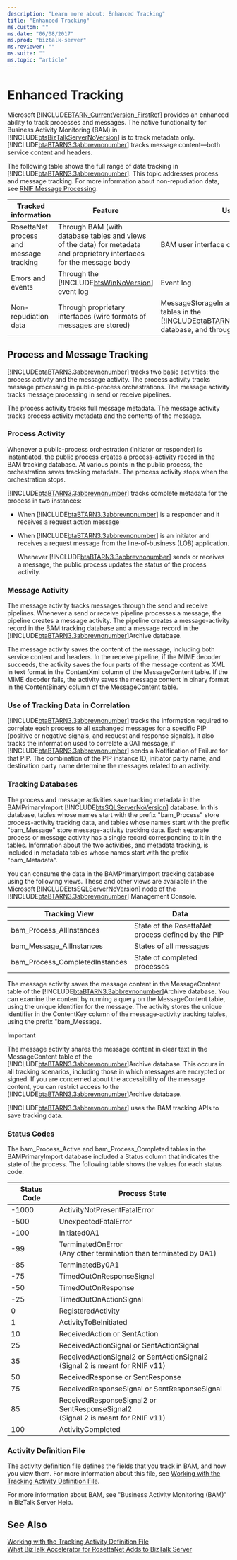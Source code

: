 ```yaml
---
description: "Learn more about: Enhanced Tracking"
title: "Enhanced Tracking"
ms.custom: ""
ms.date: "06/08/2017"
ms.prod: "biztalk-server"
ms.reviewer: ""
ms.suite: ""
ms.topic: "article"
---
```

# Enhanced Tracking
Microsoft [!INCLUDE[BTARN_CurrentVersion_FirstRef](../../includes/btarn-currentversion-firstref-md.md)] provides an enhanced ability to track processes and messages. The native functionality for Business Activity Monitoring (BAM) in [!INCLUDE[btsBizTalkServerNoVersion](../../includes/btsbiztalkservernoversion-md.md)] is to track metadata only. [!INCLUDE[btaBTARN3.3abbrevnonumber](../../includes/btabtarn3-3abbrevnonumber-md.md)] tracks message content—both service content and headers.  

 The following table shows the full range of data tracking in [!INCLUDE[btaBTARN3.3abbrevnonumber](../../includes/btabtarn3-3abbrevnonumber-md.md)]. This topic addresses process and message tracking. For more information about non-repudiation data, see [RNIF Message Processing](../../adapters-and-accelerators/accelerator-rosettanet/rnif-message-processing.md).  


|           Tracked information           |                                                        Feature                                                        |                                                                                   User access                                                                                   |
|-----------------------------------------|-----------------------------------------------------------------------------------------------------------------------|---------------------------------------------------------------------------------------------------------------------------------------------------------------------------------|
| RosettaNet process and message tracking | Through BAM (with database tables and views of the data) for metadata and proprietary interfaces for the message body |                                                                   BAM user interface or custom user interface                                                                   |
|            Errors and events            |                Through the [!INCLUDE[btsWinNoVersion](../../includes/btswinnoversion-md.md)] event log                |                                                                                    Event log                                                                                    |
|          Non-repudiation data           |                         Through proprietary interfaces (wire formats of messages are stored)                          | MessageStorageIn and MessageStorageOut tables in the [!INCLUDE[btaBTARN3.3abbrevnonumber](../../includes/btabtarn3-3abbrevnonumber-md.md)]Archive database, and through the SDK |

## Process and Message Tracking  
 [!INCLUDE[btaBTARN3.3abbrevnonumber](../../includes/btabtarn3-3abbrevnonumber-md.md)] tracks two basic activities: the process activity and the message activity. The process activity tracks message processing in public-process orchestrations. The message activity tracks message processing in send or receive pipelines.  

 The process activity tracks full message metadata. The message activity tracks process activity metadata and the contents of the message.  

### Process Activity  
 Whenever a public-process orchestration (initiator or responder) is instantiated, the public process creates a process-activity record in the BAM tracking database. At various points in the public process, the orchestration saves tracking metadata. The process activity stops when the orchestration stops.  

 [!INCLUDE[btaBTARN3.3abbrevnonumber](../../includes/btabtarn3-3abbrevnonumber-md.md)] tracks complete metadata for the process in two instances:  

- When [!INCLUDE[btaBTARN3.3abbrevnonumber](../../includes/btabtarn3-3abbrevnonumber-md.md)] is a responder and it receives a request action message  

- When [!INCLUDE[btaBTARN3.3abbrevnonumber](../../includes/btabtarn3-3abbrevnonumber-md.md)] is an initiator and receives a request message from the line-of-business (LOB) application.  

  Whenever [!INCLUDE[btaBTARN3.3abbrevnonumber](../../includes/btabtarn3-3abbrevnonumber-md.md)] sends or receives a message, the public process updates the status of the process activity.  

### Message Activity  
 The message activity tracks messages through the send and receive pipelines. Whenever a send or receive pipeline processes a message, the pipeline creates a message activity. The pipeline creates a message-activity record in the BAM tracking database and a message record in the [!INCLUDE[btaBTARN3.3abbrevnonumber](../../includes/btabtarn3-3abbrevnonumber-md.md)]Archive database.  

 The message activity saves the content of the message, including both service content and headers. In the receive pipeline, if the MIME decoder succeeds, the activity saves the four parts of the message content as XML in text format in the ContentXml column of the MessageContent table. If the MIME decoder fails, the activity saves the message content in binary format in the ContentBinary column of the MessageContent table.  

### Use of Tracking Data in Correlation  
 [!INCLUDE[btaBTARN3.3abbrevnonumber](../../includes/btabtarn3-3abbrevnonumber-md.md)] tracks the information required to correlate each process to all exchanged messages for a specific PIP (positive or negative signals, and request and response signals). It also tracks the information used to correlate a 0A1 message, if [!INCLUDE[btaBTARN3.3abbrevnonumber](../../includes/btabtarn3-3abbrevnonumber-md.md)] sends a Notification of Failure for that PIP. The combination of the PIP instance ID, initiator party name, and destination party name determine the messages related to an activity.  

### Tracking Databases  
 The process and message activities save tracking metadata in the BAMPrimaryImport [!INCLUDE[btsSQLServerNoVersion](../../includes/btssqlservernoversion-md.md)] database. In this database, tables whose names start with the prefix "bam_Process" store process-activity tracking data, and tables whose names start with the prefix "bam_Message" store message-activity tracking data. Each separate process or message activity has a single record corresponding to it in the tables. Information about the two activities, and metadata tracking, is included in metadata tables whose names start with the prefix "bam_Metadata".  

 You can consume the data in the BAMPrimaryImport tracking database using the following views. These and other views are available in the Microsoft [!INCLUDE[btsSQLServerNoVersion](../../includes/btssqlservernoversion-md.md)] node of the [!INCLUDE[btaBTARN3.3abbrevnonumber](../../includes/btabtarn3-3abbrevnonumber-md.md)] Management Console.  

|Tracking View|Data|  
|-------------------|----------|  
|bam_Process_AllInstances|State of the RosettaNet process defined by the PIP|  
|bam_Message_AllInstances|States of all messages|  
|bam_Process_CompletedInstances|State of completed processes|  

 The message activity saves the message content in the MessageContent table of the [!INCLUDE[btaBTARN3.3abbrevnonumber](../../includes/btabtarn3-3abbrevnonumber-md.md)]Archive database. You can examine the content by running a query on the MessageContent table, using the unique identifier for the message. The activity stores the unique identifier in the ContentKey column of the message-activity tracking tables, using the prefix "bam_Message.  

> [!IMPORTANT]
>  The message activity shares the message content in clear text in the MessageContent table of the [!INCLUDE[btaBTARN3.3abbrevnonumber](../../includes/btabtarn3-3abbrevnonumber-md.md)]Archive database. This occurs in all tracking scenarios, including those in which messages are encrypted or signed. If you are concerned about the accessibility of the message content, you can restrict access to the [!INCLUDE[btaBTARN3.3abbrevnonumber](../../includes/btabtarn3-3abbrevnonumber-md.md)]Archive database.  

 [!INCLUDE[btaBTARN3.3abbrevnonumber](../../includes/btabtarn3-3abbrevnonumber-md.md)] uses the BAM tracking APIs to save tracking data.  

### Status Codes  
 The bam_Process_Active and bam_Process_Completed tables in the BAMPrimaryImport database included a Status column that indicates the state of the process. The following table shows the values for each status code.  

|Status Code|Process State|  
|-----------------|-------------------|  
|-1000|ActivityNotPresentFatalError|  
|-500|UnexpectedFatalError|  
|-100|Initiated0A1|  
|-99|TerminatedOnError<br /> (Any other termination than terminated by 0A1)|  
|-85|TerminatedBy0A1|  
|-75|TimedOutOnResponseSignal|  
|-50|TimedOutOnResponse|  
|-25|TimedOutOnActionSignal|  
|0|RegisteredActivity|  
|1|ActivityToBeInitiated|  
|10|ReceivedAction or SentAction|  
|25|ReceivedActionSignal or SentActionSignal|  
|35|ReceivedActionSignal2 or SentActionSignal2<br /> (Signal 2 is meant for RNIF v11)|  
|50|ReceivedResponse or SentResponse|  
|75|ReceivedResponseSignal or SentResponseSignal|  
|85|ReceivedResponseSignal2 or SentResponseSignal2<br /> (Signal 2 is meant for RNIF v11)|  
|100|ActivityCompleted|  

### Activity Definition File  
 The activity definition file defines the fields that you track in BAM, and how you view them. For more information about this file, see [Working with the Tracking Activity Definition File](../../adapters-and-accelerators/accelerator-rosettanet/working-with-the-tracking-activity-definition-file.md).  

 For more information about BAM, see "Business Activity Monitoring (BAM)" in BizTalk Server Help.  

## See Also  
 [Working with the Tracking Activity Definition File](../../adapters-and-accelerators/accelerator-rosettanet/working-with-the-tracking-activity-definition-file.md)   
 [What BizTalk Accelerator for RosettaNet Adds to BizTalk Server](../../adapters-and-accelerators/accelerator-rosettanet/what-biztalk-accelerator-for-rosettanet-adds-to-biztalk-server.md)
